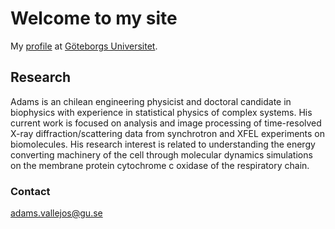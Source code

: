 # Welcome to my site


My [profile](https://cmb.gu.se/english/about_us/staff?languageId=100001&userId=xvalad) at [Göteborgs Universitet](https://www.gu.se).

## Research

Adams is an chilean engineering physicist and doctoral candidate in biophysics with experience in statistical physics of complex systems. His current work is focused on analysis and image processing of time-resolved X-ray diffraction/scattering data from synchrotron and XFEL experiments on biomolecules. His research interest is related to understanding the energy converting machinery of the cell through molecular dynamics simulations on the membrane protein cytochrome c oxidase of the respiratory chain.

### Contact

adams.vallejos@gu.se
